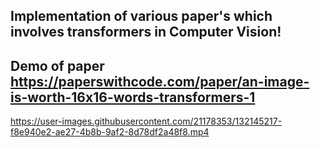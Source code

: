 ## Implementation of various paper's which involves transformers in Computer Vision!


## Demo of paper https://paperswithcode.com/paper/an-image-is-worth-16x16-words-transformers-1

https://user-images.githubusercontent.com/21178353/132145217-f8e940e2-ae27-4b8b-9af2-8d78df2a48f8.mp4

